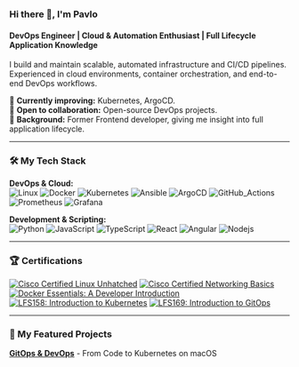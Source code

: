 ### Hi there 👋, I'm Pavlo

#### DevOps Engineer | Cloud & Automation Enthusiast | Full Lifecycle Application Knowledge

I build and maintain scalable, automated infrastructure and CI/CD pipelines. Experienced in cloud environments, container orchestration, and end-to-end DevOps workflows.  

🔹 **Currently improving:** Kubernetes, ArgoCD.  
🔹 **Open to collaboration:** Open-source DevOps projects.  
🔹 **Background:** Former Frontend developer, giving me insight into full application lifecycle.

---

### 🛠️ My Tech Stack

**DevOps & Cloud:**  
![Linux](https://img.shields.io/badge/Linux-FCC624?style=for-the-badge&logo=linux&logoColor=black)
![Docker](https://img.shields.io/badge/Docker-2496ED?style=for-the-badge&logo=docker&logoColor=white)
![Kubernetes](https://img.shields.io/badge/Kubernetes-326CE5?style=for-the-badge&logo=kubernetes&logoColor=white)
![Ansible](https://img.shields.io/badge/Ansible-EE0000?style=for-the-badge&logo=ansible&logoColor=white)
![ArgoCD](https://img.shields.io/badge/Argo%20CD-1e0b3e?style=for-the-badge&logo=argo&logoColor=#d16044)
![GitHub_Actions](https://img.shields.io/badge/GitHub_Actions-2088FF?style=for-the-badge&logo=github-actions&logoColor=white)
![Prometheus](https://img.shields.io/badge/Prometheus-000000?style=for-the-badge&logo=prometheus&labelColor=000000)
![Grafana](https://img.shields.io/badge/Grafana-F2F4F9?style=for-the-badge&logo=grafana&logoColor=orange&labelColor=F2F4F9)

**Development & Scripting:**  
![Python](https://img.shields.io/badge/Python-3776AB?style=for-the-badge&logo=python&logoColor=white)
![JavaScript](https://img.shields.io/badge/JavaScript-F7DF1E?style=for-the-badge&logo=javascript&logoColor=black)
![TypeScript](https://img.shields.io/badge/TypeScript-007ACC?style=for-the-badge&logo=typescript&logoColor=white)
![React](https://img.shields.io/badge/React-61DAFB?style=for-the-badge&logo=react&logoColor=black)
![Angular](https://img.shields.io/badge/Angular-DD0031?style=for-the-badge&logo=angular&logoColor=white)
![Nodejs](https://img.shields.io/badge/Node%20js-339933?style=for-the-badge&logo=nodedotjs&logoColor=white)

---

### 🏆 Certifications
[![Cisco Certified Linux Unhatched](https://images.credly.com/size/160x160/images/f25ec9d4-c59d-49b9-944a-f160012e81cd/image.png)](https://www.credly.com/earner/earned/badge/517167c8-3159-47d3-8aef-698c171bed6e)
[![Cisco Certified Networking Basics](https://images.credly.com/size/160x160/images/5bdd6a39-3e03-4444-9510-ecff80c9ce79/image.png)](https://www.credly.com/earner/earned/badge/d6815951-101e-4cee-a7c3-abac32465d46)
[![Docker Essentials: A Developer Introduction](https://images.credly.com/size/160x160/images/b0c5445a-72a2-46ce-a599-96147e210efb/blob)](https://www.credly.com/earner/earned/badge/609b8a5a-93f7-46fa-8f35-00e47cd31e05)
[![LFS158: Introduction to Kubernetes](https://images.credly.com/size/160x160/images/4b5a8636-c554-482d-bbdc-7925fb3624c3/blob)](https://www.credly.com/earner/earned/badge/cbcf9f95-ade6-4a26-8d60-479ec695c0a8)
[![LFS169: Introduction to GitOps](https://images.credly.com/size/160x160/images/032a65da-a036-4d05-ad80-8fc1274363ab/blob)](https://www.credly.com/earner/earned/badge/e60ca8bb-bf8d-4016-9df3-8b55e298919f)

---

### 🚀 My Featured Projects

**[GitOps & DevOps](https://github.com/0c2pus/devops-portfolio-project?tab=readme-ov-file)** - From Code to Kubernetes on macOS



